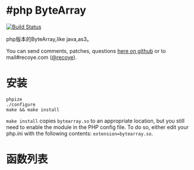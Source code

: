 #php ByteArray
===
[![Build Status](https://secure.travis-ci.org/recoye/php-bytearray.svg?branch=master)](http://travis-ci.org/recoye/php-bytearray)

php版本的ByteArray,like java,as3。

You can send comments, patches, questions [here on github](https://github.com/recoye/php-bytearray/issues) or to mail#recoye.com ([@recoye](http://weibo.com/trco)).

# 安装

~~~
phpize
./configure
make && make install
~~~

`make install` copies `bytearray.so` to an appropriate location, but you still need to enable the module in the PHP config file. To do so, either edit your php.ini with the following contents: `extension=bytearray.so`.

# 函数列表

